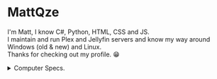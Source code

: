 # MattQze
I'm Matt, I know C#, Python, HTML, CSS and JS.<br>I maintain and run Plex and Jellyfin servers and know my way around Windows (old & new) and Linux.<br>Thanks for checking out my profile. 😁
<details>
  
<summary>Computer Specs.</summary>
  
## CPU ##
### AMD Ryzen 5 5600X ###
#### Core Count -- 6 #### 
#### Thread Count -- 12 ####
## GPU ## 
### Nvidia GeForce GTX 1050 Ti ###
#### Core Count -- 768 ####
#### Memory -- 4 GB GDDR5 ####
## RAM ##
### 16GB (2x8) @ 3200MHz ###
## Case ##
### ThermalTake Versa H17 ###
## Monitor ##
#### Size -- 24in. ####
#### Resolution -- 1920 x 1080 ####
#### Refresh Rate -- 165Hz ####
## Storage ##
### Crucial P3 ###
#### Size -- 500GB ####
</details>
